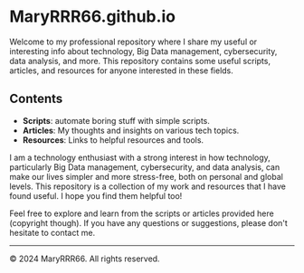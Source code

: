 # MaryRRR66.github.io

Welcome to my professional repository where I share my useful or interesting info about technology, Big Data management, cybersecurity, data analysis, and more. This repository contains some useful scripts, articles, and resources for anyone interested in these fields.

## Contents

- **Scripts**: automate boring stuff with simple scripts.
- **Articles**: My thoughts and insights on various tech topics.
- **Resources**: Links to helpful resources and tools.

I am a technology enthusiast with a strong interest in how technology, particularly Big Data management, cybersecurity, and data analysis, can make our lives simpler and more stress-free, both on personal and global levels. This repository is a collection of my work and resources that I have found useful. I hope you find them helpful too!

Feel free to explore and learn from the scripts or articles provided here (copyright though). If you have any questions or suggestions, please don't hesitate to contact me.

---
© 2024 MaryRRR66. All rights reserved.
